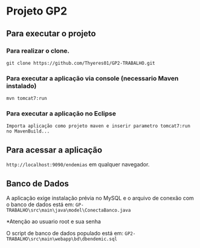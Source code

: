 # Projeto GP2

## Para executar o projeto

### Para realizar o clone.

`git clone https://github.com/Thyeres01/GP2-TRABALHO.git`

### Para executar a aplicação via console (necessario Maven instalado)

`mvn tomcat7:run`

### Para executar a aplicação no Eclipse

`Importa aplicação como projeto maven e inserir parametro tomcat7:run no MavenBuild...`

## Para acessar a aplicação

`http://localhost:9090/endemias` em qualquer navegador.

## Banco de Dados

A aplicação exige instalação prévia no MySQL e o arquivo de conexão com o banco de dados está em: `GP-TRABALHO\src\main\java\model\ConectaBanco.java`

*Atenção ao usuario root e sua senha

O script de banco de dados populado está em: `GP2-TRABALHO\src\main\webapp\bd\dbendemic.sql`
